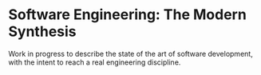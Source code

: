 # Software Engineering: The Modern Synthesis

Work in progress to describe the state of the art of software development, with the intent to reach a real engineering discipline.

